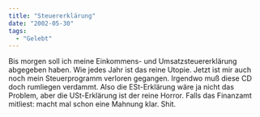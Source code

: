 ```yaml
---
title: "Steuererklärung"
date: "2002-05-30"
tags:
  - "Gelebt"
---
```


Bis morgen soll ich meine Einkommens- und Umsatzsteuererklärung abgegeben haben. Wie jedes Jahr ist das reine Utopie. Jetzt ist mir auch noch mein Steuerprogramm verloren gegangen. Irgendwo muß diese CD doch rumliegen verdammt.
Also die ESt-Erklärung wäre ja nicht das Problem, aber die USt-Erklärung ist der reine Horror. Falls das Finanzamt mitliest: macht mal schon eine Mahnung klar. Shit.
